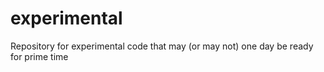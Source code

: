 # experimental
Repository for experimental code that may (or may not) one day be ready for prime time
